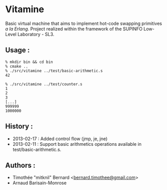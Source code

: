 # Vitamine

Basic virtual machine that aims to implement hot-code swapping primitives *a la Erlang*.
Project realized within the framework of the SUPINFO Low-Level Laboratory - SL3.

## Usage : 

```
% mkdir bin && cd bin
% cmake ..
% ./src/vitamine ../test/basic-arithmetic.s
42

% ./src/vitamine ../test/counter.s
1
2
3
[...]
999999
1000000
```

## History :

* 2013-02-17 : Added control flow (jmp, je, jne)
* 2013-02-11 : Support basic arithmetics operations available in test/basic-arithmetic.s.

## Authors :

* Timothée "mitknil" Bernard &lt;bernard.timothee@gmail.com&gt;
* Arnaud Barisain-Monrose
